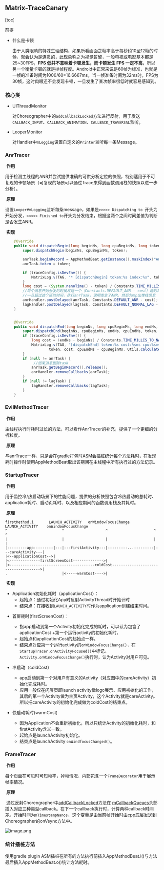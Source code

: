 ## Matrix-TraceCanary

[toc]

前提

* 什么是卡顿

  ​		由于人类眼睛的特殊生理结构，如果所看画面之帧率高于每秒约10至12帧的时候，就会认为是连贯的，此现象称之为视觉暂留，一般电视或电影基本都是25~30FPS，**FPS 低并不意味着卡顿发生，而卡顿发生 FPS 一定不高**，所以另一个衡量卡顿的就是掉帧程度。Android中正常来说是60帧为标准，也就是一帧的准备时间为1000/60=16.6667ms，当一帧准备时间为32ms时，FPS为30帧，这时肉眼还不会发现卡顿，一旦发生了某次帧率很低时就容易感知到。

### 核心类

* UIThreadMonitor

  对Choreographer中的```addCallbackLocked```方法进行反射，用于发送```CALLBACK_INPUT```、```CALLBACK_ANIMATION```、```CALLBACK_TRAVERSAL```监听。

* LooperMonitor

  对Handler中```mLogging```设置自定义的```Printer```监听每一条Message。

### AnrTracer

​	**作用**

​	用于检测主线程的ANR并尝试提供准确的可供分析定位的快照，特别适用于不可复现的卡顿场景（可复现的场景可以通过Trace来得到函数调用栈的快照以进一步分析）。

​	**原理**

​	设置```Looper#mLogging```监听每条message，如果是```>>>>> Dispatching to ```开头为开始分发，```<<<<< Finished to```开头为分发结束，根据这两个之间时间差值为判断是否发生ANR。

​	**实现**

```java
    @Override
    public void dispatchBegin(long beginNs, long cpuBeginMs, long token) {
        super.dispatchBegin(beginNs, cpuBeginMs, token);

        anrTask.beginRecord = AppMethodBeat.getInstance().maskIndex("AnrTracer#dispatchBegin");
        anrTask.token = token;

        if (traceConfig.isDevEnv()) {
            MatrixLog.v(TAG, "* [dispatchBegin] token:%s index:%s", token, anrTask.beginRecord.index);
        }
        long cost = (System.nanoTime() - token) / Constants.TIME_MILLIS_TO_NANO;
        //每个消息开始分发的时候发送一个（Constants.DEFAULT_ANR - cost）延时的消息
        //一旦超过这个延时时间，执行anrTask，说明发生了ANR，然后dump出堆栈信息
        anrHandler.postDelayed(anrTask, Constants.DEFAULT_ANR - cost);
        lagHandler.postDelayed(lagTask, Constants.DEFAULT_NORMAL_LAG - cost);
    }


    @Override
    public void dispatchEnd(long beginNs, long cpuBeginMs, long endNs, long cpuEndMs, long token, boolean isBelongFrame) {
        super.dispatchEnd(beginNs, cpuBeginMs, endNs, cpuEndMs, token, isBelongFrame);
        if (traceConfig.isDevEnv()) {
            long cost = (endNs - beginNs) / Constants.TIME_MILLIS_TO_NANO;
            MatrixLog.v(TAG, "[dispatchEnd] token:%s cost:%sms cpu:%sms usage:%s",
                    token, cost, cpuEndMs - cpuBeginMs, Utils.calculateCpuUsage(cpuEndMs - cpuBeginMs, cost));
        }
        if (null != anrTask) {
             //结束消息删除task
            anrTask.getBeginRecord().release();
            anrHandler.removeCallbacks(anrTask);
        }
        if (null != lagTask) {
            lagHandler.removeCallbacks(lagTask);
        }
    }

```



### EvilMethodTracer

​	**作用**

​	主线程执行时耗时过长的方法，可以看作AnrTracer的补充，提供了一个更细的分析粒度。

​	**原理**

​	与anrTrace一样，只是会在gradle打包时ASM会插桩统计每个方法耗时，在发现耗时操作时使用AppMethodBeat取出该期间在主线程中所有执行过的方法记录。

### StartupTracer

​	**作用**

​		用于监控冷/热启动场景下的性能问题，提供的分析快照包含冷热启动的总耗时、application耗时、启动页耗时、以及相应期间的函数调用栈及其耗时。

​	**原理**

```
firstMethod.i       LAUNCH_ACTIVITY   onWindowFocusChange   LAUNCH_ACTIVITY    onWindowFocusChange
^                         ^                   ^                     ^                  ^
|                         |                   |                     |                  |
|---------app---------|---|---firstActivity---|---------...---------|---careActivity---|
|<--applicationCost-->|
|<--------------firstScreenCost-------------->|
|<---------------------------------------coldCost------------------------------------->|
.                         |<-----warmCost---->|
```

​	**实现**

* Application初始化耗时（applicationCost）：
  * 起始点：通过初始化App时反射ActivityThread时开始计时
  * 结束点：在接收到```LAUNCH_ACTIVITY```时作为application创建结束时间。

- 首屏耗时(firstScreenCost)：
  - 指app启动到第一个Activity初始化完成的耗时，可以认为包含了applicationCost +第一个运行activity的初始化耗时。
  - 起始点和applicationCost的起始点一样。
  - 结束点对应第一个运行activity的`onWindowFocusChange()`，在`StartupTracer.onActivityFocused()`中标记。`Activity.onWindowFocusChange()`执行时，认为Activity对用户可见。

- 冷启动（coldCost）
  - app启动到第一个对用户有意义的Activity（对应图中的careActivity）初始化完成耗时。
  - 应用一般仅在闪屏页即launch activity做logo展示、应用初始化的工作，其后的第一个Activity做为主页Activity，这个Activity就是careActivity。所以把careActivity的初始化完成做为coldCost的结束点。
- 快启动耗时(warmCost)
  - 因为Application不会重新初始化，所以只统计Activity的初始化耗时，和firstActivity含义一致。
  - 起始点是launchActivity初始化。
  - 结束点是launchActivity ```onWindfocusChanged()```。

### FrameTracer

​	**作用**

​		每个页面在可见时可知帧率，掉帧情况，内部包含一个```FrameDecorator```用于展示帧率情况。

​	**原理**

​		通过反射Choreographer中[addCallbackLocked](https://cs.android.com/android/platform/superproject/+/master:frameworks/base/core/java/android/view/Choreographer.java;drc=master;bpv=1;bpt=1;l=1005?q=choreographer&ss=android%2Fplatform%2Fsuperproject)方法在 [mCallbackQueues](https://cs.android.com/android/platform/superproject/+/master:frameworks/base/core/java/android/view/Choreographer.java;drc=master;bpv=1;bpt=1;l=174?q=choreographer&ss=android%2Fplatform%2Fsuperproject)头部插入对应三种类型callback。在下一个callback执行时，计算两种callback时间差。开始时间为```mTimestampNanos```，这个变量是由当前帧开始时由cpp底层发送到Choreographer的onVsync方法中。

![image.png](https://p9-juejin.byteimg.com/tos-cn-i-k3u1fbpfcp/e23c5232b56a4eb0a19bd197665e8bee~tplv-k3u1fbpfcp-watermark.image)

### 统计插桩方法

使用gradle plugin ASM插桩在所有的方法执行前插入AppMethodBeat.i()与方法最后插入AppMethodBeat.o()统计方法耗时。

